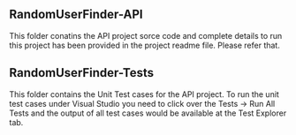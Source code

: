 ## RandomUserFinder-API

This folder conatins the API project sorce code and complete details to run this project has been provided in the project readme file. Please refer that.

## RandomUserFinder-Tests

This folder contains the Unit Test cases for the API project. To run the unit test cases under Visual Studio you need to click over the Tests -> Run All Tests and the output of all test cases would be available at the Test Explorer tab.
